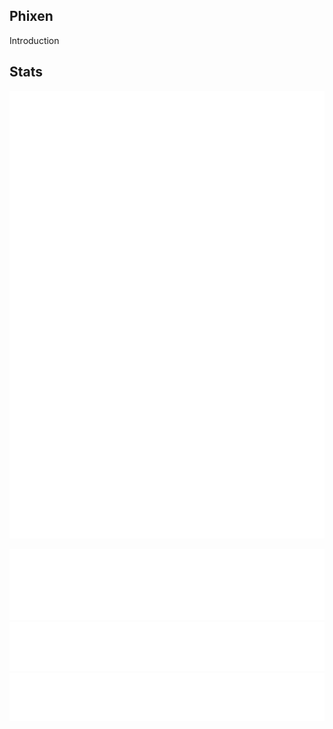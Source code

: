 ## Phixen
Introduction


## Stats

![Metrics](./github-metrics.svg)

![Keploy](./metrics.plugin.contributors.svg)
![Keploy1](./metrics.plugin.contributors1.svg)
![Keploy2](./metrics.plugin.contributors2.svg)

